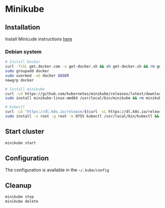 # Minikube

## Installation
Install Minicude instructions [here](https://minikube.sigs.k8s.io/docs/start/?arch=%2Flinux%2Fx86-64%2Fstable%2Fbinary+download)


### Debian system
```bash
# Install Docker
curl -fsSL get.docker.com -o get-docker.sh && sh get-docker.sh && rm get-docker.sh
sudo groupadd docker
sudo usermod -aG docker $USER
newgrp docker

# Install minikube
curl -LO https://github.com/kubernetes/minikube/releases/latest/download/minikube-linux-amd64
sudo install minikube-linux-amd64 /usr/local/bin/minikube && rm minikube-linux-amd64

# Kubectl
curl -LO "https://dl.k8s.io/release/$(curl -sL https://dl.k8s.io/release/stable.txt)/bin/linux/amd64/kubectl"
sudo install -o root -g root -m 0755 kubectl /usr/local/bin/kubectl && rm kubectl
```

## Start cluster
```bash
minikube start
```

## Configuration
The configuration is available in the `~/.kube/config`

## Cleanup
```bash
minikube stop
minikube delete
```